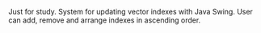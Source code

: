 Just for study. System for updating vector indexes with Java Swing. User can add, remove and arrange indexes in ascending order.
